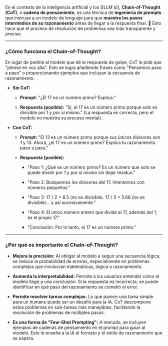 En el contexto de la inteligencia artificial y los [[LLM's]], **Chain-of-Thought (CoT)**, o **cadena de pensamiento**, es una técnica de **ingeniería de prompts** que instruye a un modelo de lenguaje para que **muestre los pasos intermedios de su razonamiento** antes de llegar a la respuesta final. 🧠 Esto hace que el proceso de resolución de problemas sea más transparente y preciso.

---

### ¿Cómo funciona el Chain-of-Thought?

En lugar de pedirle al modelo que dé la respuesta de golpe, CoT le pide que "piense en voz alta". Esto se logra añadiendo frases como "Pensemos paso a paso" o proporcionando ejemplos que incluyan la secuencia de razonamiento.

- **Sin CoT:**
    
    - **Prompt:** "¿El 17 es un número primo? Explica."
        
    - **Respuesta (posible):** "Sí, el 17 es un número primo porque solo es divisible por 1 y por sí mismo." (La respuesta es correcta, pero el modelo no muestra su proceso mental).
        
- **Con CoT:**
    
    - **Prompt:** "El 13 es un número primo porque sus únicos divisores son 1 y 13. Ahora, ¿el 17 es un número primo? Explica tu razonamiento paso a paso."
        
    - **Respuesta (posible):**
        
        - "Paso 1: ¿Qué es un número primo? Es un número que solo se puede dividir por 1 y por sí mismo sin dejar residuo."
            
        - "Paso 2: Busquemos los divisores del 17. Intentemos con números pequeños."
            
        - "Paso 3: 17 / 2 = 8.5 (no es divisible). 17 / 3 = 5.66 (no es divisible)... y así sucesivamente."
            
        - "Paso 4: El único número entero que divide al 17, además del 1, es el propio 17."
            
        - "Conclusión: Por lo tanto, el 17 es un número primo."
            

---

### ¿Por qué es importante el Chain-of-Thought?

- **Mejora la precisión:** Al obligar al modelo a seguir una secuencia lógica, se reduce la probabilidad de errores, especialmente en problemas complejos que involucran matemáticas, lógica o razonamiento.
    
- **Aumenta la interpretabilidad:** Permite a los usuarios entender cómo el modelo llegó a una conclusión. Si la respuesta es incorrecta, se puede identificar en qué paso del razonamiento se cometió el error.
    
- **Permite resolver tareas complejas:** Lo que parece una tarea simple para un humano puede ser un desafío para la IA. CoT descompone estos problemas en sub-tareas más manejables, facilitando la resolución de problemas de múltiples pasos.
    
- **Es una forma de "Few-Shot Prompting":** A menudo, se incluyen ejemplos de cadenas de pensamiento en el prompt para guiar al modelo. Esto le enseña a la IA el formato y el estilo de razonamiento que se espera.